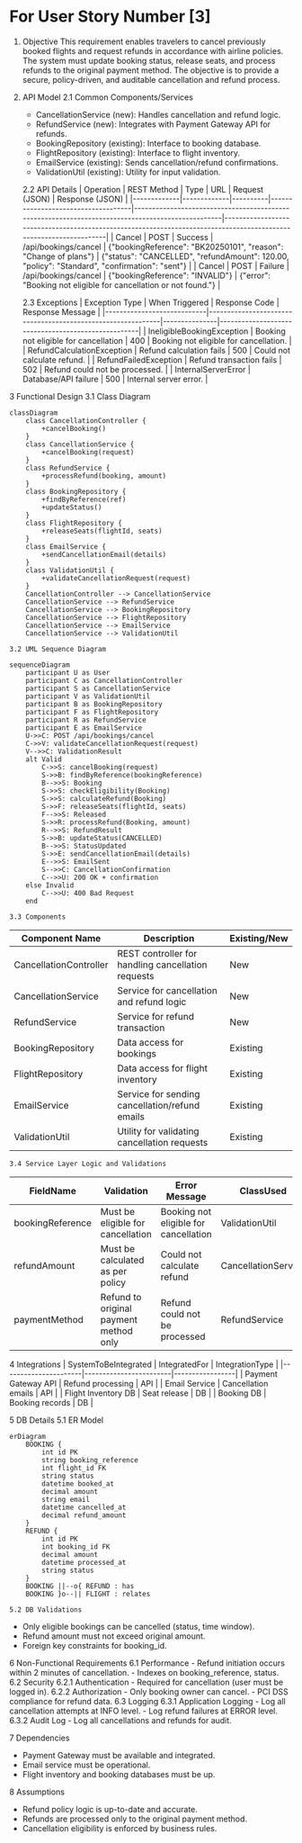 # For User Story Number [3]
1. Objective
This requirement enables travelers to cancel previously booked flights and request refunds in accordance with airline policies. The system must update booking status, release seats, and process refunds to the original payment method. The objective is to provide a secure, policy-driven, and auditable cancellation and refund process.

2. API Model
	2.1 Common Components/Services
	- CancellationService (new): Handles cancellation and refund logic.
	- RefundService (new): Integrates with Payment Gateway API for refunds.
	- BookingRepository (existing): Interface to booking database.
	- FlightRepository (existing): Interface to flight inventory.
	- EmailService (existing): Sends cancellation/refund confirmations.
	- ValidationUtil (existing): Utility for input validation.

	2.2 API Details
| Operation   | REST Method | Type     | URL                                | Request (JSON)                                                                                   | Response (JSON)                                                                                                  |
|-------------|-------------|----------|------------------------------------|--------------------------------------------------------------------------------------------------|-------------------------------------------------------------------------------------------------------------------|
| Cancel      | POST        | Success  | /api/bookings/cancel               | {"bookingReference": "BK20250101", "reason": "Change of plans"}                                | {"status": "CANCELLED", "refundAmount": 120.00, "policy": "Standard", "confirmation": "sent"}           |
| Cancel      | POST        | Failure  | /api/bookings/cancel               | {"bookingReference": "INVALID"}                                                                  | {"error": "Booking not eligible for cancellation or not found."}                                               |

	2.3 Exceptions
| Exception Type              | When Triggered                                               | Response Code | Response Message                                   |
|----------------------------|-------------------------------------------------------------|---------------|----------------------------------------------------|
| IneligibleBookingException | Booking not eligible for cancellation                       | 400           | Booking not eligible for cancellation.             |
| RefundCalculationException | Refund calculation fails                                    | 500           | Could not calculate refund.                        |
| RefundFailedException      | Refund transaction fails                                    | 502           | Refund could not be processed.                     |
| InternalServerError        | Database/API failure                                        | 500           | Internal server error.                             |

3 Functional Design
	3.1 Class Diagram
```mermaid
classDiagram
    class CancellationController {
        +cancelBooking()
    }
    class CancellationService {
        +cancelBooking(request)
    }
    class RefundService {
        +processRefund(booking, amount)
    }
    class BookingRepository {
        +findByReference(ref)
        +updateStatus()
    }
    class FlightRepository {
        +releaseSeats(flightId, seats)
    }
    class EmailService {
        +sendCancellationEmail(details)
    }
    class ValidationUtil {
        +validateCancellationRequest(request)
    }
    CancellationController --> CancellationService
    CancellationService --> RefundService
    CancellationService --> BookingRepository
    CancellationService --> FlightRepository
    CancellationService --> EmailService
    CancellationService --> ValidationUtil
```

	3.2 UML Sequence Diagram
```mermaid
sequenceDiagram
    participant U as User
    participant C as CancellationController
    participant S as CancellationService
    participant V as ValidationUtil
    participant B as BookingRepository
    participant F as FlightRepository
    participant R as RefundService
    participant E as EmailService
    U->>C: POST /api/bookings/cancel
    C->>V: validateCancellationRequest(request)
    V-->>C: ValidationResult
    alt Valid
        C->>S: cancelBooking(request)
        S->>B: findByReference(bookingReference)
        B-->>S: Booking
        S->>S: checkEligibility(Booking)
        S->>S: calculateRefund(Booking)
        S->>F: releaseSeats(flightId, seats)
        F-->>S: Released
        S->>R: processRefund(Booking, amount)
        R-->>S: RefundResult
        S->>B: updateStatus(CANCELLED)
        B-->>S: StatusUpdated
        S->>E: sendCancellationEmail(details)
        E-->>S: EmailSent
        S-->>C: CancellationConfirmation
        C-->>U: 200 OK + confirmation
    else Invalid
        C-->>U: 400 Bad Request
    end
```

	3.3 Components
| Component Name         | Description                                             | Existing/New |
|-----------------------|---------------------------------------------------------|--------------|
| CancellationController| REST controller for handling cancellation requests      | New          |
| CancellationService   | Service for cancellation and refund logic               | New          |
| RefundService         | Service for refund transaction                          | New          |
| BookingRepository     | Data access for bookings                                | Existing     |
| FlightRepository      | Data access for flight inventory                        | Existing     |
| EmailService          | Service for sending cancellation/refund emails          | Existing     |
| ValidationUtil        | Utility for validating cancellation requests            | Existing     |

	3.4 Service Layer Logic and Validations
| FieldName           | Validation                                   | Error Message                                | ClassUsed         |
|---------------------|----------------------------------------------|----------------------------------------------|-------------------|
| bookingReference    | Must be eligible for cancellation            | Booking not eligible for cancellation        | ValidationUtil    |
| refundAmount        | Must be calculated as per policy             | Could not calculate refund                   | CancellationService|
| paymentMethod       | Refund to original payment method only        | Refund could not be processed                | RefundService     |

4 Integrations
| SystemToBeIntegrated | IntegratedFor           | IntegrationType |
|----------------------|------------------------|-----------------|
| Payment Gateway API  | Refund processing      | API             |
| Email Service        | Cancellation emails    | API             |
| Flight Inventory DB  | Seat release           | DB              |
| Booking DB           | Booking records        | DB              |

5 DB Details
	5.1 ER Model
```mermaid
erDiagram
    BOOKING {
        int id PK
        string booking_reference
        int flight_id FK
        string status
        datetime booked_at
        decimal amount
        string email
        datetime cancelled_at
        decimal refund_amount
    }
    REFUND {
        int id PK
        int booking_id FK
        decimal amount
        datetime processed_at
        string status
    }
    BOOKING ||--o{ REFUND : has
    BOOKING }o--|| FLIGHT : relates
```
	5.2 DB Validations
- Only eligible bookings can be cancelled (status, time window).
- Refund amount must not exceed original amount.
- Foreign key constraints for booking_id.

6 Non-Functional Requirements
	6.1 Performance
	- Refund initiation occurs within 2 minutes of cancellation.
	- Indexes on booking_reference, status.
	6.2 Security
		6.2.1 Authentication
		- Required for cancellation (user must be logged in).
		6.2.2 Authorization
		- Only booking owner can cancel.
		- PCI DSS compliance for refund data.
	6.3 Logging
		6.3.1 Application Logging
		- Log all cancellation attempts at INFO level.
		- Log refund failures at ERROR level.
		6.3.2 Audit Log
		- Log all cancellations and refunds for audit.

7 Dependencies
- Payment Gateway must be available and integrated.
- Email service must be operational.
- Flight inventory and booking databases must be up.

8 Assumptions
- Refund policy logic is up-to-date and accurate.
- Refunds are processed only to the original payment method.
- Cancellation eligibility is enforced by business rules.
